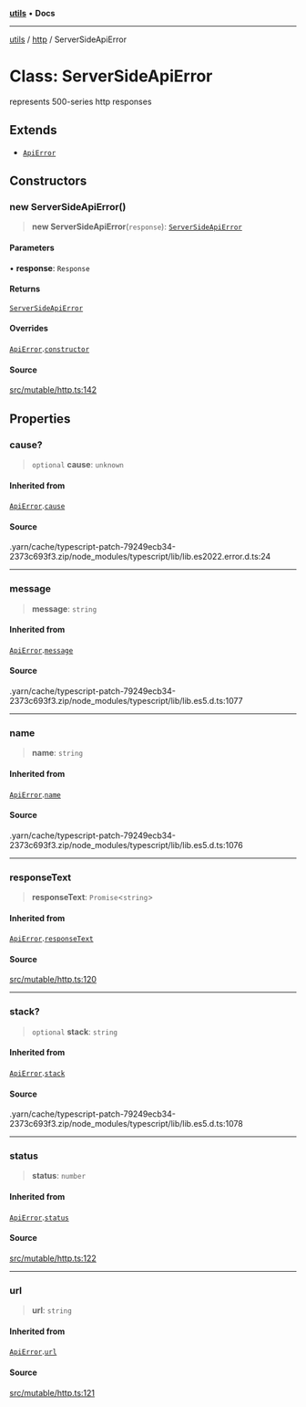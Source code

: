 [**utils**](../../../README.md) • **Docs**

***

[utils](../../../globals.md) / [http](../README.md) / ServerSideApiError

# Class: ServerSideApiError

represents 500-series http responses

## Extends

- [`ApiError`](ApiError.md)

## Constructors

### new ServerSideApiError()

> **new ServerSideApiError**(`response`): [`ServerSideApiError`](ServerSideApiError.md)

#### Parameters

• **response**: `Response`

#### Returns

[`ServerSideApiError`](ServerSideApiError.md)

#### Overrides

[`ApiError`](ApiError.md).[`constructor`](ApiError.md#constructors)

#### Source

[src/mutable/http.ts:142](https://github.com/alpinisme/utils/blob/825f78da0ace828df12ea4d598fd95fa96ee25f5/src/mutable/http.ts#L142)

## Properties

### cause?

> `optional` **cause**: `unknown`

#### Inherited from

[`ApiError`](ApiError.md).[`cause`](ApiError.md#cause)

#### Source

.yarn/cache/typescript-patch-79249ecb34-2373c693f3.zip/node\_modules/typescript/lib/lib.es2022.error.d.ts:24

***

### message

> **message**: `string`

#### Inherited from

[`ApiError`](ApiError.md).[`message`](ApiError.md#message)

#### Source

.yarn/cache/typescript-patch-79249ecb34-2373c693f3.zip/node\_modules/typescript/lib/lib.es5.d.ts:1077

***

### name

> **name**: `string`

#### Inherited from

[`ApiError`](ApiError.md).[`name`](ApiError.md#name)

#### Source

.yarn/cache/typescript-patch-79249ecb34-2373c693f3.zip/node\_modules/typescript/lib/lib.es5.d.ts:1076

***

### responseText

> **responseText**: `Promise`\<`string`\>

#### Inherited from

[`ApiError`](ApiError.md).[`responseText`](ApiError.md#responsetext)

#### Source

[src/mutable/http.ts:120](https://github.com/alpinisme/utils/blob/825f78da0ace828df12ea4d598fd95fa96ee25f5/src/mutable/http.ts#L120)

***

### stack?

> `optional` **stack**: `string`

#### Inherited from

[`ApiError`](ApiError.md).[`stack`](ApiError.md#stack)

#### Source

.yarn/cache/typescript-patch-79249ecb34-2373c693f3.zip/node\_modules/typescript/lib/lib.es5.d.ts:1078

***

### status

> **status**: `number`

#### Inherited from

[`ApiError`](ApiError.md).[`status`](ApiError.md#status)

#### Source

[src/mutable/http.ts:122](https://github.com/alpinisme/utils/blob/825f78da0ace828df12ea4d598fd95fa96ee25f5/src/mutable/http.ts#L122)

***

### url

> **url**: `string`

#### Inherited from

[`ApiError`](ApiError.md).[`url`](ApiError.md#url)

#### Source

[src/mutable/http.ts:121](https://github.com/alpinisme/utils/blob/825f78da0ace828df12ea4d598fd95fa96ee25f5/src/mutable/http.ts#L121)
